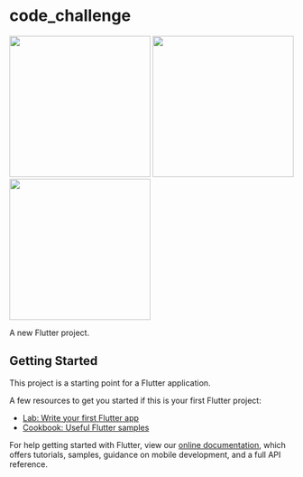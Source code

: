# code_challenge

<img src="https://github.com/daniorca/challenge/blob/master/screenshots/contacts_1.png" width="250"> <img src="https://github.com/daniorca/challenge/blob/master/screenshots/contacts_2.png" width="250"> <img src="https://github.com/daniorca/challenge/blob/master/screenshots/contacts_3.png" width="250">

A new Flutter project.

## Getting Started

This project is a starting point for a Flutter application.

A few resources to get you started if this is your first Flutter project:

- [Lab: Write your first Flutter app](https://flutter.dev/docs/get-started/codelab)
- [Cookbook: Useful Flutter samples](https://flutter.dev/docs/cookbook)

For help getting started with Flutter, view our
[online documentation](https://flutter.dev/docs), which offers tutorials,
samples, guidance on mobile development, and a full API reference.
